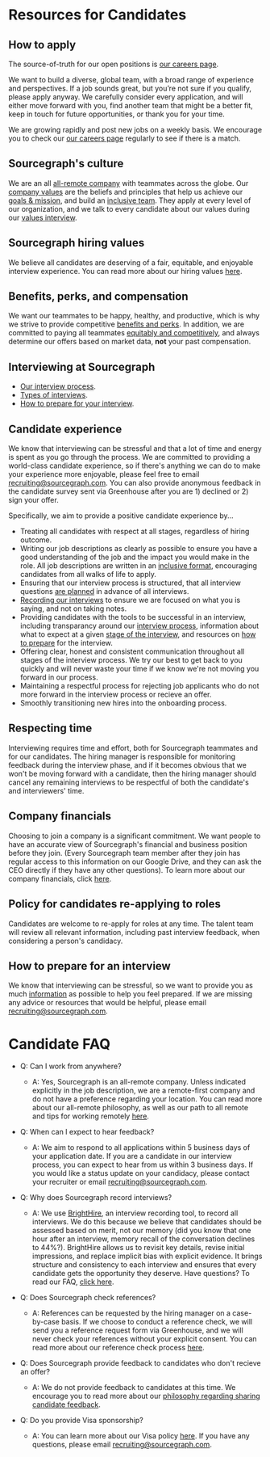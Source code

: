 # Resources for Candidates

## How to apply

The source-of-truth for our open positions is [our careers page](https://boards.greenhouse.io/sourcegraph91). 

We want to build a diverse, global team, with a broad range of experience and perspectives. If a job sounds great, but you’re not sure if you qualify, please apply anyway. We carefully consider every application, and will either move forward with you, find another team that might be a better fit, keep in touch for future opportunities, or thank you for your time.

We are growing rapidly and post new jobs on a weekly basis.  We encourage you to check our [our careers page](https://boards.greenhouse.io/sourcegraph91) regularly to see if there is a match.

## Sourcegraph's culture 

We are an all [all-remote company](https://about.sourcegraph.com/handbook/company/remote) with teammates across the globe.  Our [company values](https://about.sourcegraph.com/handbook/company/values) are the beliefs and principles that help us achieve our [goals & mission](https://about.sourcegraph.com/handbook/company/strategy#mission), and build an [inclusive team](https://about.sourcegraph.com/handbook/company/values#be-welcoming-and-inclusive). They apply at every level of our organization, and we talk to every candidate about our values during our [values interview](https://about.sourcegraph.com/handbook/talent/interview_training). 

## Sourcegraph hiring values 

We believe all candidates are deserving of a fair, equitable, and enjoyable interview experience. You can read more about our hiring values [here](https://about.sourcegraph.com/handbook/talent/hiring#values-and-practices).

## Benefits, perks, and compensation

We want our teammates to be happy, healthy, and productive, which is why we strive to provide competitive [benefits and perks](https://about.sourcegraph.com/handbook/people-ops/benefits-and-perks). In addition, we are committed to paying all teammates [equitably and competitively](https://about.sourcegraph.com/handbook/people-ops/compensation), and always determine our offers based on market data, **not** your past compensation. 

## Interviewing at Sourcegraph

- [Our interview process](https://about.sourcegraph.com/handbook/talent/the_interview_process).
- [Types of interviews](https://about.sourcegraph.com/handbook/talent/types_of_interviews).
- [How to prepare for your interview](https://about.sourcegraph.com/handbook/talent/how_to_prepare_for_candidates).

## Candidate experience 

We know that interviewing can be stressful and that a lot of time and energy is spent as you go through the process. We are committed to providing a world-class candidate experience, so if there's anything we can do to make your experience more enjoyable, please feel free to email recruiting@sourcegraph.com.  You can also provide anonymous feedback in the candidate survey sent via Greenhouse after you are 1) declined or 2) sign your offer. 

Specifically, we aim to provide a positive candidate experience by...

- Treating all candidates with respect at all stages, regardless of hiring outcome.
- Writing our job descriptions as clearly as possible to ensure you have a good understanding of the job and the impact you would make in the role. All job descriptions are written in an [inclusive format](https://about.sourcegraph.com/handbook/talent/hiring/interview_process#creating-a-job-description), encouraging candidates from all walks of life to apply. 
- Ensuring that our interview process is structured, that all interview questions [are planned](https://about.sourcegraph.com/handbook/talent/hiring/interview_process#creating-an-interview-plan) in advance of all interviews.
- [Recording our interviews](https://about.sourcegraph.com/handbook/talent/hiring/guide_to_using_brighthire) to ensure we are focused on what you is saying, and not on taking notes.  
- Providing candidates with the tools to be successful in an interview, including transparancy around our [interview process](https://about.sourcegraph.com/handbook/talent/the_interview_process), information about what to expect at a given [stage of the interview](https://about.sourcegraph.com/handbook/talent/types_of_interviews), and resources on [how to prepare](https://about.sourcegraph.com/handbook/talent/how_to_prepare_for_candidates) for the interview.
- Offering clear, honest and consistent communication throughout all stages of the interview process.  We try our best to get back to you quickly and will never waste your time if we know we're not moving you forward in our process.
- Maintaining a respectful process for rejecting job applicants who do not more forward in the interview process or recieve an offer.
- Smoothly transitioning new hires into the onboarding process.

## Respecting time

Interviewing requires time and effort, both for Sourcegraph teammates and for our candidates. The hiring manager is responsible for monitoring feedback during the interview phase, and if it becomes obvious that we won't be moving forward with a candidate, then the hiring manager should cancel any remaining interviews to be respectful of both the candidate's and interviewers' time.

## Company financials

Choosing to join a company is a significant commitment. We want people to have an accurate view of Sourcegraph's financial and business position before they join. (Every Sourcegraph team member after they join has regular access to this information on our Google Drive, and they can ask the CEO directly if they have any other questions).  To learn more about our company financials, click [here](https://about.sourcegraph.com/handbook/talent/hiring#sharing-company-financials).

## Policy for candidates re-applying to roles

Candidates are welcome to re-apply for roles at any time. The talent team will review all relevant information, including past interview feedback, when considering a person's candidacy.

## How to prepare for an interview 

We know that interviewing can be stressful, so we want to provide you as much [information](https://about.sourcegraph.com/handbook/talent/how_to_prepare_for_candidates) as possible to help you feel prepared.  If we are missing any advice or resources that would be helpful, please email recruiting@sourcegraph.com.   

# Candidate FAQ

- Q: Can I work from anywhere?
   - A: Yes, Sourcegraph is an all-remote company. Unless indicated explicitly in the job description, we are a remote-first company and do not have a preference regarding your location.  You can read more about our all-remote philosophy, as well as our path to all remote and tips for working remotely [here](https://about.sourcegraph.com/handbook/company/remote). 

- Q: When can I expect to hear feedback?
   - A: We aim to respond to all applications within 5 business days of your application date.  If you are a candidate in our interview process, you can expect to hear from us within 3 business days. If you would like a status update on your candidacy, please contact your recruiter or email recruiting@sourcegraph.com.

- Q: Why does Sourcegraph record interviews?
   - A: We use [BrightHire](https://about.sourcegraph.com/handbook/talent/hiring/guide_to_using_brighthire#what-is-brighthire), an interview recording tool, to record all interviews.  We do this because we believe that candidates should be assessed based on merit, not our memory (did you know that one hour after an interview, memory recall of the conversation declines to 44%?). BrightHire allows us to revisit key details, revise initial impressions, and replace implicit bias with explicit evidence. It brings structure and consistency to each interview and ensures that every candidate gets the opportunity they deserve.  Have questions?  To read our FAQ, [click here](https://about.sourcegraph.com/handbook/talent/hiring/guide_to_using_brighthire#candidate-faq).

- Q: Does Sourcegraph check references?
   - A: References can be requested by the hiring manager on a case-by-case basis. If we choose to conduct a reference check, we will send you a reference request form via Greenhouse, and we will never check your references without your explicit consent.  You can read more about our reference check process [here](https://about.sourcegraph.com/handbook/talent/hiring/reference_check_questions).

- Q: Does Sourcegraph provide feedback to candidates who don't recieve an offer?
   - A: We do not provide feedback to candidates at this time.  We encourage you to read more about our [philosophy regarding sharing candidate feedback](https://about.sourcegraph.com/handbook/talent/hiring#sharing-interview-feedback).

- Q: Do you provide Visa sponsorship?
   - A: You can learn more about our Visa policy [here](https://about.sourcegraph.com/handbook/people-ops/visa-sponsorship).  If you have any questions, please email recruiting@sourcegraph.com.
